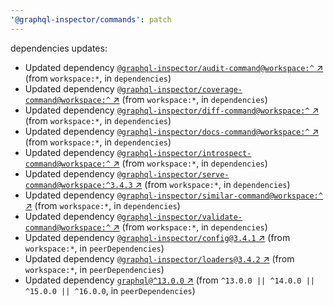 ```yaml
---
'@graphql-inspector/commands': patch
---
```

dependencies updates:
  - Updated dependency [`@graphql-inspector/audit-command@workspace:^`
    ↗︎](https://www.npmjs.com/package/@graphql-inspector/audit-command/v/workspace:^) (from
    `workspace:*`, in `dependencies`)
  - Updated dependency [`@graphql-inspector/coverage-command@workspace:^`
    ↗︎](https://www.npmjs.com/package/@graphql-inspector/coverage-command/v/workspace:^) (from
    `workspace:*`, in `dependencies`)
  - Updated dependency [`@graphql-inspector/diff-command@workspace:^`
    ↗︎](https://www.npmjs.com/package/@graphql-inspector/diff-command/v/workspace:^) (from
    `workspace:*`, in `dependencies`)
  - Updated dependency [`@graphql-inspector/docs-command@workspace:^`
    ↗︎](https://www.npmjs.com/package/@graphql-inspector/docs-command/v/workspace:^) (from
    `workspace:*`, in `dependencies`)
  - Updated dependency [`@graphql-inspector/introspect-command@workspace:^`
    ↗︎](https://www.npmjs.com/package/@graphql-inspector/introspect-command/v/workspace:^) (from
    `workspace:*`, in `dependencies`)
  - Updated dependency [`@graphql-inspector/serve-command@workspace:^3.4.3`
    ↗︎](https://www.npmjs.com/package/@graphql-inspector/serve-command/v/3.4.3) (from `workspace:*`,
    in `dependencies`)
  - Updated dependency [`@graphql-inspector/similar-command@workspace:^`
    ↗︎](https://www.npmjs.com/package/@graphql-inspector/similar-command/v/workspace:^) (from
    `workspace:*`, in `dependencies`)
  - Updated dependency [`@graphql-inspector/validate-command@workspace:^`
    ↗︎](https://www.npmjs.com/package/@graphql-inspector/validate-command/v/workspace:^) (from
    `workspace:*`, in `dependencies`)
  - Updated dependency [`@graphql-inspector/config@3.4.1`
    ↗︎](https://www.npmjs.com/package/@graphql-inspector/config/v/3.4.1) (from `workspace:*`, in
    `peerDependencies`)
  - Updated dependency [`@graphql-inspector/loaders@3.4.2`
    ↗︎](https://www.npmjs.com/package/@graphql-inspector/loaders/v/3.4.2) (from `workspace:*`, in
    `peerDependencies`)
  - Updated dependency [`graphql@^13.0.0` ↗︎](https://www.npmjs.com/package/graphql/v/13.0.0) (from
    `^13.0.0 || ^14.0.0 || ^15.0.0 || ^16.0.0`, in `peerDependencies`)
